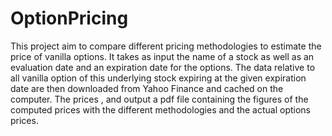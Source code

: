 # OptionPricing

This project aim to compare different pricing methodologies to estimate the price of vanilla options. 
It takes as input the name of a stock as well as an evaluation date and an expiration date for the options. 
The data relative to all vanilla option of this underlying stock expiring at the given expiration date are then downloaded from Yahoo Finance and cached on the computer. 
The prices 
, and output a pdf file containing the figures of the computed prices with the different methodologies and the actual options prices.
